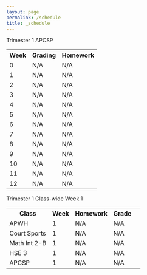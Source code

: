 ```yaml
---
layout: page
permalink: /schedule
title: _schedule
---
```


Trimester 1 APCSP

<table>
  <tr>
    <th>Week</th>
    <th>Grading</th>
    <th>Homework</th>
  </tr>
  <tr>
    <td>0</td>
    <td>N/A</td>
    <td>N/A</td>
  </tr>
  <tr>
    <td>1</td>
    <td>N/A</td>
    <td>N/A</td>
  </tr>
  <tr>
    <td>2</td>
    <td>N/A</td>
    <td>N/A</td>
  </tr>
  <tr>
    <td>3</td>
    <td>N/A</td>
    <td>N/A</td>
  </tr>
  <tr>
    <td>4</td>
    <td>N/A</td>
    <td>N/A</td>
  </tr>
  <tr>
    <td>5</td>
    <td>N/A</td>
    <td>N/A</td>
  </tr>
  <tr>
    <td>6</td>
    <td>N/A</td>
    <td>N/A</td>
  </tr>
  <tr>
    <td>7</td>
    <td>N/A</td>
    <td>N/A</td>
  </tr>
  <tr>
    <td>8</td>
    <td>N/A</td>
    <td>N/A</td>
  </tr>
  <tr>
    <td>9</td>
    <td>N/A</td>
    <td>N/A</td>
  </tr>
  <tr>
    <td>10</td>
    <td>N/A</td>
    <td>N/A</td>
  </tr>
  <tr>
    <td>11</td>
    <td>N/A</td>
    <td>N/A</td>
  </tr>
  <tr>
    <td>12</td>
    <td>N/A</td>
    <td>N/A</td>
  </tr>
</table>

Trimester 1 Class-wide Week 1

<table>
  <tr>
    <th>Class</th>
    <th>Week</th>
    <th>Homework</th>
    <th>Grade<th>
  </tr>
  <tr>
    <td>APWH</td>
    <td>1</td>
    <td>N/A</td>
    <td>N/A</td>
  </tr>
  <tr>
    <td>Court Sports</td>
    <td>1</td>
    <td>N/A</td>
    <td>N/A</td>
  </tr>
  <tr>
    <td>Math Int 2-B</td>
    <td>1</td>
    <td>N/A</td>
    <td>N/A</td>
  </tr>
  <tr>
    <td>HSE 3</td>
    <td>1</td>
    <td>N/A</td>
    <td>N/A</td>
  </tr>
  <tr>
    <td>APCSP</td>
    <td>1</td>
    <td>N/A</td>
    <td>N/A</td>
  </tr>
</table>
